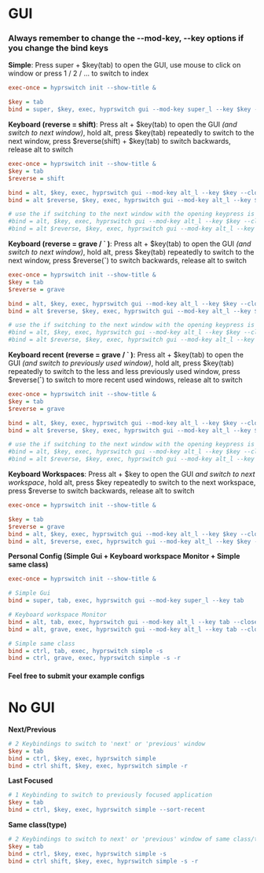 # GUI

### Always remember to change the --mod-key, --key options if you change the bind keys

**Simple**: Press super + $key(tab) to open the GUI, use mouse to click on window or press 1 / 2 / ... to switch to
index

```ini
exec-once = hyprswitch init --show-title &

$key = tab
bind = super, $key, exec, hyprswitch gui --mod-key super_l --key $key --max-switch-offset 9
```

**Keyboard (reverse = shift)**: Press alt + $key(tab) to open the GUI _(and switch to next window)_, hold alt, press
$key(tab) repeatedly to switch
to the next window, press $reverse(shift) + $key(tab) to switch backwards, release alt to switch

```ini
exec-once = hyprswitch init --show-title &
$key = tab
$reverse = shift

bind = alt, $key, exec, hyprswitch gui --mod-key alt_l --key $key --close mod-key-release --reverse-key=mod=$reverse && hyprswitch dispatch
bind = alt $reverse, $key, exec, hyprswitch gui --mod-key alt_l --key $key --close mod-key-release --reverse-key=mod=$reverse && hyprswitch dispatch -r

# use the if switching to the next window with the opening keypress is unwanted
#bind = alt, $key, exec, hyprswitch gui --mod-key alt_l --key $key --close mod-key-release --reverse-key=mod=$reverse
#bind = alt $reverse, $key, exec, hyprswitch gui --mod-key alt_l --key $key --close mod-key-release --reverse-key=mod=$reverse
```

**Keyboard (reverse = grave / \` )**: Press alt + $key(tab) to open the GUI _(and switch to next window)_, hold alt,
press $key(tab) repeatedly to switch
to the next window, press $reverse(**\`**) to switch backwards, release alt to switch

```ini
exec-once = hyprswitch init --show-title &
$key = tab
$reverse = grave

bind = alt, $key, exec, hyprswitch gui --mod-key alt_l --key $key --close mod-key-release --reverse-key=mod=$reverse && hyprswitch dispatch
bind = alt $reverse, $key, exec, hyprswitch gui --mod-key alt_l --key $key --close mod-key-release --reverse-key=mod=$reverse && hyprswitch dispatch -r

# use the if switching to the next window with the opening keypress is unwanted
#bind = alt, $key, exec, hyprswitch gui --mod-key alt_l --key $key --close mod-key-release --reverse-key=mod=$reverse
#bind = alt $reverse, $key, exec, hyprswitch gui --mod-key alt_l --key $key --close mod-key-release --reverse-key=mod=$reverse
```

**Keyboard recent (reverse = grave / \` )**: Press alt + $key(tab) to open the GUI _(and switch to previously used
window)_, hold alt,
press $key(tab) repeatedly to switch to the less and less previously used window, press $reverse(**\`**) to switch to
more recent used windows, release alt to switch

```ini
exec-once = hyprswitch init --show-title &
$key = tab
$reverse = grave

bind = alt, $key, exec, hyprswitch gui --mod-key alt_l --key $key --close mod-key-release --reverse-key=mod=$reverse --sort-recent && hyprswitch dispatch
bind = alt $reverse, $key, exec, hyprswitch gui --mod-key alt_l --key $key --close mod-key-release --reverse-key=mod=$reverse --sort-recent && hyprswitch dispatch -r

# use the if switching to the next window with the opening keypress is unwanted
#bind = alt, $key, exec, hyprswitch gui --mod-key alt_l --key $key --close mod-key-release --reverse-key=mod=$reverse
#bind = alt $reverse, $key, exec, hyprswitch gui --mod-key alt_l --key $key --close mod-key-release --reverse-key=mod=$reverse
```

**Keyboard Workspaces**: Press alt + $key to open the GUI _and switch to next workspace_, hold alt, press $key
repeatedly to
switch to the next workspace, press $reverse to switch backwards, release alt to switch

```ini
exec-once = hyprswitch init --show-title &

$key = tab
$reverse = grave
bind = alt, $key, exec, hyprswitch gui --mod-key alt_l --key $key --close mod-key-release --reverse-key=key=$reverse --switch-workspaces --filter-current-monitor && hyprswitch dispatch
bind = alt, $reverse, exec, hyprswitch gui --mod-key alt_l --key $key --close mod-key-release --reverse-key=key=$reverse --switch-workspaces --filter-current-monitor && hyprswitch dispatch -r
```

**Personal Config (Simple Gui + Keyboard workspace Monitor + Simple same class)**

```ini
exec-once = hyprswitch init --show-title &

# Simple Gui
bind = super, tab, exec, hyprswitch gui --mod-key super_l --key tab

# Keyboard workspace Monitor
bind = alt, tab, exec, hyprswitch gui --mod-key alt_l --key tab --close mod-key-release --reverse-key=key=grave --switch-type=workspace --filter-current-monitor && hyprswitch dispatch
bind = alt, grave, exec, hyprswitch gui --mod-key alt_l --key tab --close mod-key-release --reverse-key=key=grave --switch-type=workspace --filter-current-monitor && hyprswitch dispatch -r

# Simple same class
bind = ctrl, tab, exec, hyprswitch simple -s
bind = ctrl, grave, exec, hyprswitch simple -s -r
```

#### Feel free to submit your example configs

# No GUI

**Next/Previous**

```ini
# 2 Keybindings to switch to 'next' or 'previous' window
$key = tab
bind = ctrl, $key, exec, hyprswitch simple
bind = ctrl shift, $key, exec, hyprswitch simple -r
```

**Last Focused**

```ini
# 1 Keybinding to switch to previously focused application
$key = tab
bind = ctrl, $key, exec, hyprswitch simple --sort-recent
```

**Same class(type)**

```ini
# 2 Keybindings to switch to next' or 'previous' window of same class/type
$key = tab
bind = ctrl, $key, exec, hyprswitch simple -s
bind = ctrl shift, $key, exec, hyprswitch simple -s -r
```
